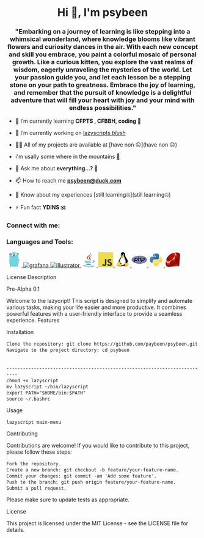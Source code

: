 <h1 align="center">Hi 👋, I'm psybeen</h1>
<h3 align="center">"Embarking on a journey of learning is like stepping into a whimsical wonderland, where knowledge blooms like vibrant flowers and curiosity dances in the air. With each new concept and skill you embrace, you paint a colorful mosaic of personal growth. Like a curious kitten, you explore the vast realms of wisdom, eagerly unraveling the mysteries of the world. Let your passion guide you, and let each lesson be a stepping stone on your path to greatness. Embrace the joy of learning, and remember that the pursuit of knowledge is a delightful adventure that will fill your heart with joy and your mind with endless possibilities."</h3>





- 🤯 I’m currently learning **CFPTS , CFBBH, coding 🙈**

- 🔭 I’m currently working on [lazyscripts *blush*](https://github.com/psybeen/psybeen)

- 👨‍💻 All of my projects are available at [have non ☹️](have non ☹️)

- i'm usally some where in the mountains [🌄](🌄)

- 💬 Ask me about **everything...? 🤗**

- 📫 How to reach me **psybeen@duck.com**

- 📄 Know about my experiences [still learning🤐](still learning🤐)

- ⚡ Fun fact **YDINS 🕉️**





<h3 align="left">Connect with me:</h3>
<p align="left">
</p>

<h3 align="left">Languages and Tools:</h3>
<p align="left"> <a href="https://golang.org" target="_blank" rel="noreferrer"> <img src="https://raw.githubusercontent.com/devicons/devicon/master/icons/go/go-original.svg" alt="go" width="40" height="40"/> </a> <a href="https://grafana.com" target="_blank" rel="noreferrer"> <img src="https://www.vectorlogo.zone/logos/grafana/grafana-icon.svg" alt="grafana" width="40" height="40"/> </a> <a href="https://www.adobe.com/in/products/illustrator.html" target="_blank" rel="noreferrer"> <img src="https://www.vectorlogo.zone/logos/adobe_illustrator/adobe_illustrator-icon.svg" alt="illustrator" width="40" height="40"/> </a> <a href="https://www.java.com" target="_blank" rel="noreferrer"> <img src="https://raw.githubusercontent.com/devicons/devicon/master/icons/java/java-original.svg" alt="java" width="40" height="40"/> </a> <a href="https://developer.mozilla.org/en-US/docs/Web/JavaScript" target="_blank" rel="noreferrer"> <img src="https://raw.githubusercontent.com/devicons/devicon/master/icons/javascript/javascript-original.svg" alt="javascript" width="40" height="40"/> </a> <a href="https://www.linux.org/" target="_blank" rel="noreferrer"> <img src="https://raw.githubusercontent.com/devicons/devicon/master/icons/linux/linux-original.svg" alt="linux" width="40" height="40"/> </a> <a href="https://www.php.net" target="_blank" rel="noreferrer"> <img src="https://raw.githubusercontent.com/devicons/devicon/master/icons/php/php-original.svg" alt="php" width="40" height="40"/> </a> <a href="https://www.python.org" target="_blank" rel="noreferrer"> <img src="https://raw.githubusercontent.com/devicons/devicon/master/icons/python/python-original.svg" alt="python" width="40" height="40"/> </a> <a href="https://www.ruby-lang.org/en/" target="_blank" rel="noreferrer"> <img src="https://raw.githubusercontent.com/devicons/devicon/master/icons/ruby/ruby-original.svg" alt="ruby" width="40" height="40"/> </a> </p>








License
Description

Pre-Alpha 0.1

Welcome to the lazycript! This script is designed to simplify and automate various tasks, making your life easier and more productive. It combines powerful features with a user-friendly interface to provide a seamless experience.
Features



Installation

    Clone the repository: git clone https://github.com/paybeen/psybeen.git
    Navigate to the project directory: cd psybeen


    --------------------------------------------------------------------------
    chmod +x lazyscript
    mv lazyscript ~/bin/lazyscript
    export PATH="$HOME/bin:$PATH"
    source ~/.bashrc


Usage

    lazyscript main-menu




Contributing

Contributions are welcome! If you would like to contribute to this project, please follow these steps:

    Fork the repository.
    Create a new branch: git checkout -b feature/your-feature-name.
    Commit your changes: git commit -am 'Add some feature'.
    Push to the branch: git push origin feature/your-feature-name.
    Submit a pull request.

Please make sure to update tests as appropriate.

License

This project is licensed under the MIT License - see the LICENSE file for details.
